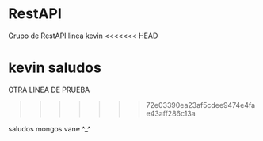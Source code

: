 RestAPI
=======

Grupo de RestAPI
linea kevin
<<<<<<< HEAD

kevin saludos 
=======
OTRA LINEA DE PRUEBA
>>>>>>> 72e03390ea23af5cdee9474e4fae43aff286c13a

saludos mongos
vane ^_^
